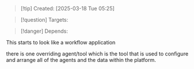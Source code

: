 
>[!tip] Created: [2025-03-18 Tue 05:25]

>[!question] Targets: 

>[!danger] Depends: 

This starts to look like a workflow application 

there is one overriding agent/tool which is the tool that is used to configure and arrange all of the agents and the data within the platform. 
